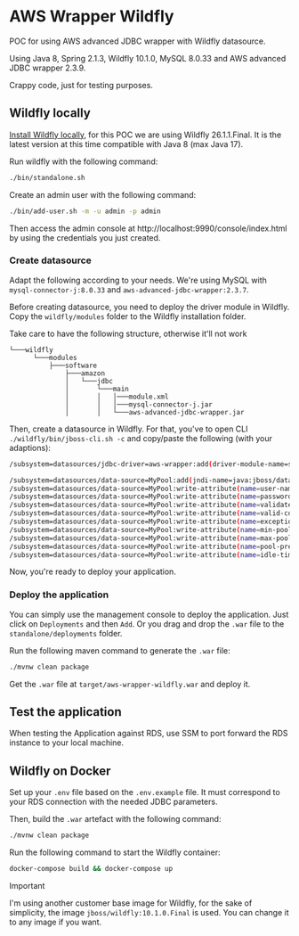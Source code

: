 # AWS Wrapper Wildfly

POC for using AWS advanced JDBC wrapper with Wildfly datasource. 

Using Java 8, Spring 2.1.3, Wildfly 10.1.0, MySQL 8.0.33 and AWS advanced JDBC wrapper 2.3.9.

Crappy code, just for testing purposes.

## Wildfly locally

[Install Wildfly locally](https://www.wildfly.org/get-started/), for this POC we are using Wildfly 26.1.1.Final.
It is the latest version at this time compatible with Java 8 (max Java 17).

Run wildfly with the following command:

```bash
./bin/standalone.sh
```

Create an admin user with the following command:

```bash
./bin/add-user.sh -m -u admin -p admin
```

Then access the admin console at http://localhost:9990/console/index.html by using the credentials you just created.

### Create datasource

Adapt the following according to your needs. We're using MySQL with `mysql-connector-j:8.0.33` and `aws-advanced-jdbc-wrapper:2.3.7`.

Before creating datasource, you need to deploy the driver module in Wildfly. Copy the `wildfly/modules` folder to the Wildfly installation folder.

Take care to have the following structure, otherwise it'll not work

```
└───wildfly
      └───modules
          ├───software
              ├───amazon
              │   └───jdbc
              │       └───main
              │       │   │───module.xml
              │       │   │───mysql-connector-j.jar
              │       │   └───aws-advanced-jdbc-wrapper.jar
```

Then, create a datasource in Wildfly. For that, you've to open CLI `./wildfly/bin/jboss-cli.sh -c` and copy/paste the following (with your adaptions):

```bash
/subsystem=datasources/jdbc-driver=aws-wrapper:add(driver-module-name=software.amazon.jdbc,driver-name=aws-wrapper,driver-class-name=software.amazon.jdbc.Driver)

/subsystem=datasources/data-source=MyPool:add(jndi-name=java:jboss/datasources/MyPool, driver-name="aws-wrapper", connection-url="jdbc:aws-wrapper:mysql://localhost:3326/myDb?wrapperLoggerLevel=ALL&wrapperPlugins=readWriteSplitting,failover,efm2")
/subsystem=datasources/data-source=MyPool:write-attribute(name=user-name, value=myUser)
/subsystem=datasources/data-source=MyPool:write-attribute(name=password, value=myPassword)
/subsystem=datasources/data-source=MyPool:write-attribute(name=validate-on-match, value=true)
/subsystem=datasources/data-source=MyPool:write-attribute(name=valid-connection-checker-class-name, value="org.jboss.jca.adapters.jdbc.extensions.mysql.MySQLValidConnectionChecker")
/subsystem=datasources/data-source=MyPool:write-attribute(name=exception-sorter-class-name, value="org.jboss.jca.adapters.jdbc.extensions.mysql.MySQLExceptionSorter")
/subsystem=datasources/data-source=MyPool:write-attribute(name=min-pool-size, value=5)
/subsystem=datasources/data-source=MyPool:write-attribute(name=max-pool-size, value=400)
/subsystem=datasources/data-source=MyPool:write-attribute(name=pool-prefill, value=true)
/subsystem=datasources/data-source=MyPool:write-attribute(name=idle-timeout-minutes, value=30)
```

Now, you're ready to deploy your application.

### Deploy the application

You can simply use the management console to deploy the application. Just click on `Deployments` and then `Add`.
Or you drag and drop the `.war` file to the `standalone/deployments` folder.

Run the following maven command to generate the `.war` file:

```bash
./mvnw clean package
```

Get the `.war` file at `target/aws-wrapper-wildfly.war` and deploy it.

## Test the application

When testing the Application against RDS, use SSM to port forward the RDS instance to your local machine.

## Wildfly on Docker

Set up your `.env` file based on the `.env.example` file. It must correspond to your RDS connection with the 
needed JDBC parameters.

Then, build the `.war` artefact with the following command:

```bash
./mvnw clean package
```

Run the following command to start the Wildfly container:

```bash
docker-compose build && docker-compose up
```

> [!IMPORTANT]
> I'm using another customer base image for Wildfly, for the sake of simplicity, the image
> `jboss/wildfly:10.1.0.Final` is used. You can change it to any image if you want.
